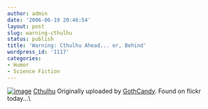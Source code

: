 ```yaml
---
author: admin
date: '2006-06-19 20:46:54'
layout: post
slug: warning-cthulhu
status: publish
title: 'Warning: Cthulhu Ahead... er, Behind'
wordpress_id: '1117'
categories:
- Humor
- Science Fiction
---
```


[![image](http://farm1.static.flickr.com/45/143837543_0773ef6d31_m.jpg)](http://www.flickr.com/photos/gothcandy/143837543/ "photo sharing")
[Cthulhu](http://www.flickr.com/photos/gothcandy/143837543/) Originally
uploaded by [GothCandy](http://www.flickr.com/people/gothcandy/). Found
on flickr today...\

